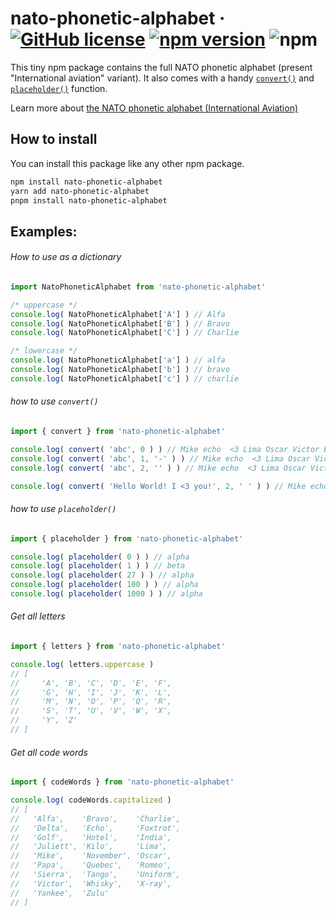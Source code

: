 # nato-phonetic-alphabet &middot; [![GitHub license](https://img.shields.io/github/license/UltraCakeBakery/nato-phonetic-alphabet.svg?style=flat-square)](#LICENSE) [![npm version](https://img.shields.io/npm/v/nato-phonetic-alphabet.svg?style=flat-square)](https://www.npmjs.com/package/nato-phonetic-alphabet) ![npm](https://img.shields.io/bundlephobia/min/nato-phonetic-alphabet?style=flat-square)

This tiny npm package contains the full NATO phonetic alphabet (present "International aviation" variant). 
It also comes with a handy [`convert()`](#examples) and [`placeholder()`]() function.

Learn more about [the NATO phonetic alphabet (International Aviation)](https://en.wikipedia.org/wiki/NATO_phonetic_alphabet#International_aviation)

## How to install
You can install this package like any other npm package.

```bash
npm install nato-phonetic-alphabet
yarn add nato-phonetic-alphabet
pnpm install nato-phonetic-alphabet
```


## Examples:

###### How to use as a dictionary
```javascript
import NatoPhoneticAlphabet from 'nato-phonetic-alphabet'

/* uppercase */
console.log( NatoPhoneticAlphabet['A'] ) // Alfa
console.log( NatoPhoneticAlphabet['B'] ) // Bravo
console.log( NatoPhoneticAlphabet['C'] ) // Charlie

/* lowercase */
console.log( NatoPhoneticAlphabet['a'] ) // alfa
console.log( NatoPhoneticAlphabet['b'] ) // bravo
console.log( NatoPhoneticAlphabet['c'] ) // charlie
```

###### how to use `convert()`
```javascript
import { convert } from 'nato-phonetic-alphabet'

console.log( convert( 'abc', 0 ) ) // Mike echo  <3 Lima Oscar Victor Echo  Yankee Oscar Uniform 
console.log( convert( 'abc', 1, '-' ) ) // Mike echo  <3 Lima Oscar Victor Echo  Yankee Oscar Uniform 
console.log( convert( 'abc', 2, '' ) ) // Mike echo  <3 Lima Oscar Victor Echo  Yankee Oscar Uniform 

console.log( convert( 'Hello World! I <3 you!', 2, ' ' ) ) // Mike echo  <3 Lima Oscar Victor Echo  Yankee Oscar Uniform !
```

###### how to use `placeholder()`
```javascript
import { placeholder } from 'nato-phonetic-alphabet'

console.log( placeholder( 0 ) ) // alpha
console.log( placeholder( 1 ) ) // beta
console.log( placeholder( 27 ) ) // alpha
console.log( placeholder( 100 ) ) // alpha
console.log( placeholder( 1000 ) ) // alpha
```

###### Get all letters
```javascript
import { letters } from 'nato-phonetic-alphabet'

console.log( letters.uppercase )
// [
//     'A', 'B', 'C', 'D', 'E', 'F',
//     'G', 'H', 'I', 'J', 'K', 'L',
//     'M', 'N', 'O', 'P', 'Q', 'R',
//     'S', 'T', 'U', 'V', 'W', 'X',
//     'Y', 'Z'
// ]
```

###### Get all code words
```javascript
import { codeWords } from 'nato-phonetic-alphabet'

console.log( codeWords.capitalized )
// [
//   'Alfa',    'Bravo',    'Charlie',
//   'Delta',   'Echo',     'Foxtrot',
//   'Golf',    'Hotel',    'India',
//   'Juliett', 'Kilo',     'Lima',
//   'Mike',    'November', 'Oscar',
//   'Papa',    'Quebec',   'Romeo',
//   'Sierra',  'Tango',    'Uniform',
//   'Victor',  'Whisky',   'X-ray',
//   'Yankee',  'Zulu'
// ]
```

